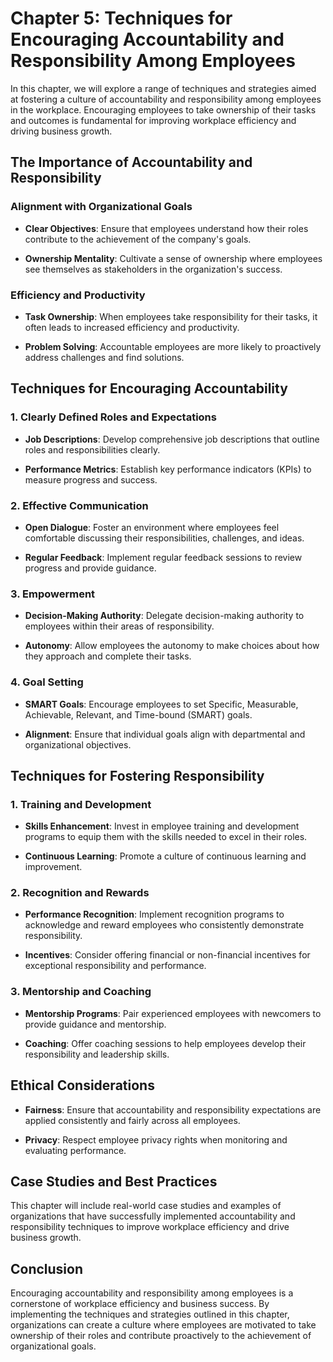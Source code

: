 Chapter 5: Techniques for Encouraging Accountability and Responsibility Among Employees
=======================================================================================

In this chapter, we will explore a range of techniques and strategies aimed at fostering a culture of accountability and responsibility among employees in the workplace. Encouraging employees to take ownership of their tasks and outcomes is fundamental for improving workplace efficiency and driving business growth.

The Importance of Accountability and Responsibility
---------------------------------------------------

### **Alignment with Organizational Goals**

* **Clear Objectives**: Ensure that employees understand how their roles contribute to the achievement of the company's goals.

* **Ownership Mentality**: Cultivate a sense of ownership where employees see themselves as stakeholders in the organization's success.

### **Efficiency and Productivity**

* **Task Ownership**: When employees take responsibility for their tasks, it often leads to increased efficiency and productivity.

* **Problem Solving**: Accountable employees are more likely to proactively address challenges and find solutions.

Techniques for Encouraging Accountability
-----------------------------------------

### **1. Clearly Defined Roles and Expectations**

* **Job Descriptions**: Develop comprehensive job descriptions that outline roles and responsibilities clearly.

* **Performance Metrics**: Establish key performance indicators (KPIs) to measure progress and success.

### **2. Effective Communication**

* **Open Dialogue**: Foster an environment where employees feel comfortable discussing their responsibilities, challenges, and ideas.

* **Regular Feedback**: Implement regular feedback sessions to review progress and provide guidance.

### **3. Empowerment**

* **Decision-Making Authority**: Delegate decision-making authority to employees within their areas of responsibility.

* **Autonomy**: Allow employees the autonomy to make choices about how they approach and complete their tasks.

### **4. Goal Setting**

* **SMART Goals**: Encourage employees to set Specific, Measurable, Achievable, Relevant, and Time-bound (SMART) goals.

* **Alignment**: Ensure that individual goals align with departmental and organizational objectives.

Techniques for Fostering Responsibility
---------------------------------------

### **1. Training and Development**

* **Skills Enhancement**: Invest in employee training and development programs to equip them with the skills needed to excel in their roles.

* **Continuous Learning**: Promote a culture of continuous learning and improvement.

### **2. Recognition and Rewards**

* **Performance Recognition**: Implement recognition programs to acknowledge and reward employees who consistently demonstrate responsibility.

* **Incentives**: Consider offering financial or non-financial incentives for exceptional responsibility and performance.

### **3. Mentorship and Coaching**

* **Mentorship Programs**: Pair experienced employees with newcomers to provide guidance and mentorship.

* **Coaching**: Offer coaching sessions to help employees develop their responsibility and leadership skills.

Ethical Considerations
----------------------

* **Fairness**: Ensure that accountability and responsibility expectations are applied consistently and fairly across all employees.

* **Privacy**: Respect employee privacy rights when monitoring and evaluating performance.

Case Studies and Best Practices
-------------------------------

This chapter will include real-world case studies and examples of organizations that have successfully implemented accountability and responsibility techniques to improve workplace efficiency and drive business growth.

Conclusion
----------

Encouraging accountability and responsibility among employees is a cornerstone of workplace efficiency and business success. By implementing the techniques and strategies outlined in this chapter, organizations can create a culture where employees are motivated to take ownership of their roles and contribute proactively to the achievement of organizational goals.
